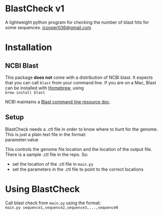# BlastCheck v1
A lightweight python program for checking the number of blast hits for some sequences.
jcooper036@gmail.com

# Installation
## NCBI Blast
This package **does not** come with a distribution of NCBI blast. It expects that you can call `blast` from your command line. If you are on a Mac, Blast can be installed with [Homebrew](https://brew.sh/), using  
`brew install blast`  
  
NCBI maintains a [Blast command line resource doc](https://www.ncbi.nlm.nih.gov/books/NBK279690/).

## Setup
BlastCheck needs a .ctl file in order to know where to hunt for the genome. This is just a plain text file in the format:  
parameter:value  
  
This controls the genome file location and the location of the output file. There is a sample .ctl file in the repo. So:
- set the location of the .ctl file in `main.py`
- set the parameters in the .ctl file to point to the correct locations

# Using BlastCheck
Call blast check from `main.py` using the format:  
`main.py sequence1,sequence2,sequence3,...,sequenceN`